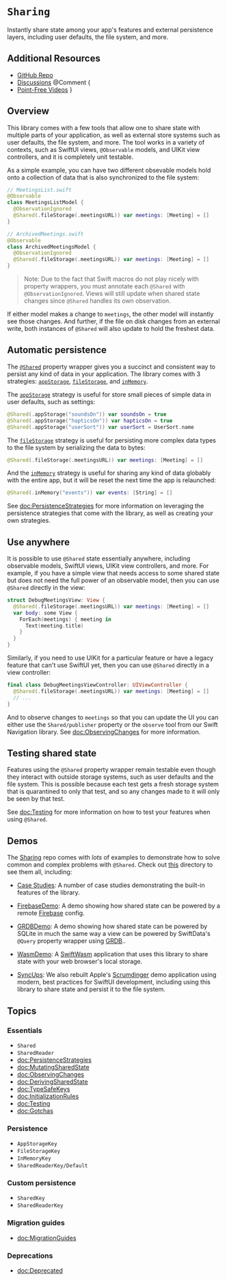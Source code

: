 # ``Sharing``

Instantly share state among your app's features and external persistence layers, including user 
defaults, the file system, and more.

## Additional Resources

- [GitHub Repo](https://github.com/pointfreeco/swift-sharing)
- [Discussions](https://github.com/pointfreeco/swift-sharing/discussions)
@Comment {
- [Point-Free Videos](https://www.pointfree.co/collections/persistence)
}

## Overview

This library comes with a few tools that allow one to share state with multiple parts of your 
application, as well as external store systems such as user defaults, the file system, and more.
The tool works in a variety of contexts, such as SwiftUI views, `@Observable` models, and UIKit
view controllers, and it is completely unit testable.

As a simple example, you can have two different obsevable models hold onto a collection of 
data that is also synchronized to the file system:

```swift
// MeetingsList.swift
@Observable
class MeetingsListModel {
  @ObservationIgnored
  @Shared(.fileStorage(.meetingsURL)) var meetings: [Meeting] = []
}

// ArchivedMeetings.swift
@Observable
class ArchivedMeetingsModel {
  @ObservationIgnored
  @Shared(.fileStorage(.meetingsURL)) var meetings: [Meeting] = []
}
```

> Note: Due to the fact that Swift macros do not play nicely with property wrappers, you must 
annotate each `@Shared` with `@ObservationIgnored`. Views will still update when shared state 
changes since `@Shared` handles its own observation.

If either model makes a change to `meetings`, the other model will instantly see those changes.
And further, if the file on disk changes from an external write, both instances of `@Shared` will
also update to hold the freshest data.

## Automatic persistence

The [`@Shared`](<doc:Shared>) property wrapper gives you a succinct and consistent way to persist 
any kind of data in your application. The library comes with 3 strategies:
[`appStorage`](<doc:SharedReaderKey/appStorage(_:)-4227j>), 
[`fileStorage`](<doc:SharedReaderKey/fileStorage(_:decoder:encoder:)>), and
[`inMemory`](<doc:SharedReaderKey/inMemory(_:)>). 

The [`appStorage`](<doc:SharedReaderKey/appStorage(_:)-4227j>) strategy is useful for store small
pieces of simple data in user defaults, such as settings:

```swift
@Shared(.appStorage("soundsOn")) var soundsOn = true
@Shared(.appStorage("hapticsOn")) var hapticsOn = true
@Shared(.appStorage("userSort")) var userSort = UserSort.name
```

The [`fileStorage`](<doc:SharedReaderKey/fileStorage(_:decoder:encoder:)>) strategy is useful
for persisting more complex data types to the file system by serializing the data to bytes:

```swift
@Shared(.fileStorage(.meetingsURL)) var meetings: [Meeting] = []
```

And the [`inMemory`](<doc:SharedReaderKey/inMemory(_:)>) strategy is useful for sharing any kind
of data globably with the entire app, but it will be reset the next time the app is relaunched:

```swift
@Shared(.inMemory("events")) var events: [String] = []
```

See <doc:PersistenceStrategies> for more information on leveraging the persistence strategies that
come with the library, as well as creating your own strategies.

## Use anywhere

It is possible to use `@Shared` state essentially anywhere, including observable models, SwiftUI
views, UIKit view controllers, and more. For example, if you have a simple view that needs access
to some shared state but does not need the full power of an observable model, then you can use
`@Shared` directly in the view:

```swift
struct DebugMeetingsView: View {
  @Shared(.fileStorage(.meetingsURL)) var meetings: [Meeting] = []
  var body: some View {
    ForEach(meetings) { meeting in
      Text(meeting.title)
    }
  }
}
```

Similarly, if you need to use UIKit for a particular feature or have a legacy feature that can't use
SwiftUI yet, then you can use `@Shared` directly in a view controller:

```swift
final class DebugMeetingsViewController: UIViewController {
  @Shared(.fileStorage(.meetingsURL)) var meetings: [Meeting] = []
  // ...
}
```

And to observe changes to `meetings` so that you can update the UI you can either use the 
``Shared/publisher`` property or the `observe` tool from our Swift Navigation library. See 
<doc:ObservingChanges> for more information.

## Testing shared state

Features using the `@Shared` property wrapper remain testable even though they interact with outside
storage systems, such as user defaults and the file system. This is possible because each test
gets a fresh storage system that is quarantined to only that test, and so any changes made to it
will only be seen by that test.

See <doc:Testing> for more information on how to test your features when using `@Shared`.

## Demos

The [Sharing][sharing-gh] repo comes with _lots_ of examples to demonstrate how to solve common and
complex problems with `@Shared`. Check out [this][examples-dir] directory to see them all,
 including:

  * [Case Studies][case-studies-dir]:
    A number of case studies demonstrating the built-in features of the library.

  * [FirebaseDemo][firebase-dir]:
    A demo showing how shared state can be powered by a remote [Firebase][firebase] config.
    
  * [GRDBDemo][grdb-dir]:
    A demo showing how shared state can be powered by SQLite in much the same way a view can be
    powered by SwiftData's `@Query` property wrapper using [GRDB][grdb]..
  
  * [WasmDemo][wasm-dir]:
    A [SwiftWasm][swiftwasm] application that uses this library to share state with your web
    browser's local storage.

  * [SyncUps][syncups]: We also rebuilt Apple's [Scrumdinger][scrumdinger] demo application using 
    modern, best practices for SwiftUI development, including using this library to share state and 
    persist it to the file system.

[sharing-gh]: https://github.com/pointfreeco/swift-sharing
[examples-dir]: https://github.com/pointfreeco/swift-sharing/tree/main/Examples
[case-studies-dir]: https://github.com/pointfreeco/swift-sharing/tree/main/Examples/Examples
[firebase-dir]: https://github.com/pointfreeco/swift-sharing/tree/main/Examples/FirebaseDemo
[firebase]: https://firebase.google.com
[grdb-dir]: https://github.com/pointfreeco/swift-sharing/tree/main/GRDBDemo
[grdb]: https://github.com/groue/GRDB.swift
[wasm-dir]: https://github.com/pointfreeco/swift-sharing/tree/main/Examples/WasmDemo
[swiftwasm]: https://swiftwasm.org
[scrumdinger]: https://developer.apple.com/tutorials/app-dev-training/getting-started-with-scrumdinger
[syncups]: https://github.com/pointfreeco/syncups

## Topics

### Essentials

- ``Shared``
- ``SharedReader``
- <doc:PersistenceStrategies>
- <doc:MutatingSharedState>
- <doc:ObservingChanges>
- <doc:DerivingSharedState>
- <doc:TypeSafeKeys>
- <doc:InitializationRules>
- <doc:Testing>
- <doc:Gotchas>

### Persistence

- ``AppStorageKey``
- ``FileStorageKey``
- ``InMemoryKey``
- ``SharedReaderKey/Default``

### Custom persistence

- ``SharedKey``
- ``SharedReaderKey``

### Migration guides

- <doc:MigrationGuides>

### Deprecations

- <doc:Deprecated>

